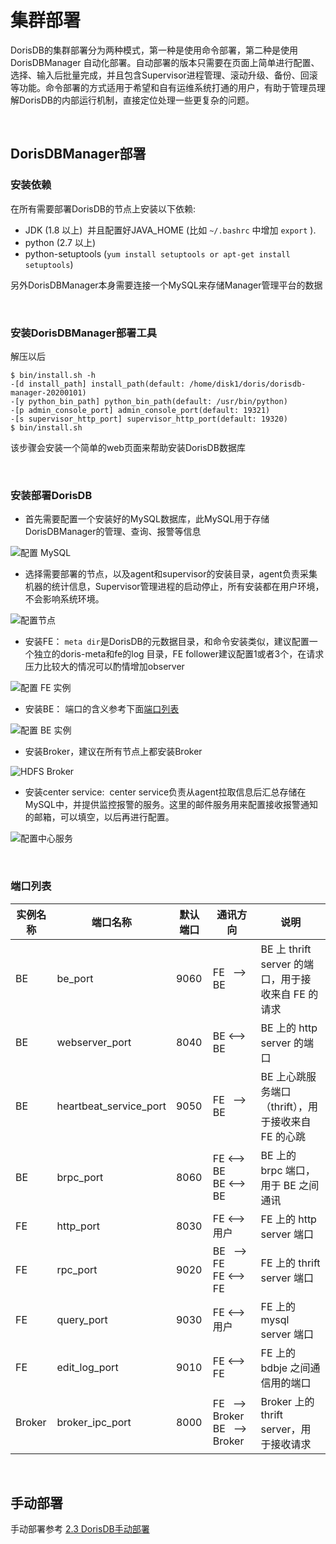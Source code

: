 # 集群部署

DorisDB的集群部署分为两种模式，第一种是使用命令部署，第二种是使用 DorisDBManager 自动化部署。自动部署的版本只需要在页面上简单进行配置、选择、输入后批量完成，并且包含Supervisor进程管理、滚动升级、备份、回滚等功能。命令部署的方式适用于希望和自有运维系统打通的用户，有助于管理员理解DorisDB的内部运行机制，直接定位处理一些更复杂的问题。

<br>

## DorisDBManager部署

### 安装依赖

在所有需要部署DorisDB的节点上安装以下依赖:

* JDK (1.8 以上)  并且配置好JAVA\_HOME (比如 `~/.bashrc` 中增加 `export` ).
* python (2.7 以上)
* python-setuptools (`yum install setuptools or apt-get install setuptools`)

另外DorisDBManager本身需要连接一个MySQL来存储Manager管理平台的数据

<br>

### 安装DorisDBManager部署工具

解压以后

~~~shell
$ bin/install.sh -h
-[d install_path] install_path(default: /home/disk1/doris/dorisdb-manager-20200101)
-[y python_bin_path] python_bin_path(default: /usr/bin/python)
-[p admin_console_port] admin_console_port(default: 19321)
-[s supervisor_http_port] supervisor_http_port(default: 19320)
$ bin/install.sh
~~~

该步骤会安装一个简单的web页面来帮助安装DorisDB数据库

<br>

### 安装部署DorisDB

* 首先需要配置一个安装好的MySQL数据库，此MySQL用于存储DorisDBManager的管理、查询、报警等信息

![配置 MySQL](../assets/8.1.1.3-1.png)

* 选择需要部署的节点，以及agent和supervisor的安装目录，agent负责采集机器的统计信息，Supervisor管理进程的启动停止，所有安装都在用户环境，不会影响系统环境。

![配置节点](../assets/8.1.1.3-2.png)

* 安装FE： `meta dir`是DorisDB的元数据目录，和命令安装类似，建议配置一个独立的doris-meta和fe的log 目录，FE follower建议配置1或者3个，在请求压力比较大的情况可以酌情增加observer

![配置 FE 实例](../assets/8.1.1.3-3.png)

* 安装BE： 端口的含义参考下面[端口列表](#端口列表)

![配置 BE 实例](../assets/8.1.1.3-4.png)

* 安装Broker，建议在所有节点上都安装Broker

![HDFS Broker](../assets/8.1.1.3-5.png)

* 安装center service:  center service负责从agent拉取信息后汇总存储在MySQL中，并提供监控报警的服务。这里的邮件服务用来配置接收报警通知的邮箱，可以填空，以后再进行配置。

![配置中心服务](../assets/8.1.1.3-6.png)

<br>

### 端口列表

|实例名称|端口名称|默认端口|通讯方向|说明|
|---|---|---|---|---|
|BE|be_port|9060|FE&nbsp;&nbsp; --> BE|BE 上 thrift server 的端口，用于接收来自 FE 的请求|
|BE|webserver_port|8040|BE <--> BE|BE 上的 http server 的端口|
|BE|heartbeat_service_port|9050|FE&nbsp;&nbsp; --> BE|BE 上心跳服务端口（thrift），用于接收来自 FE 的心跳|
|BE|brpc_port|8060|FE <--> BE<br>BE <--> BE|BE 上的 brpc 端口，用于 BE 之间通讯|
|FE|http_port|8030|FE <--> 用户|FE 上的 http server 端口|
|FE|rpc_port|9020|BE&nbsp;&nbsp; --> FE<br> FE <--> FE|FE 上的 thrift server 端口|
|FE|query_port|9030| FE <--> 用户|FE 上的 mysql server 端口|
|FE|edit_log_port|9010|FE <--> FE|FE 上的 bdbje 之间通信用的端口|
|Broker|broker_ipc_port|8000|FE&nbsp;&nbsp; --> Broker BE&nbsp;&nbsp; --> Broker|Broker 上的 thrift server，用于接收请求|

<br>

## 手动部署

手动部署参考 [2.3 DorisDB手动部署](2.快速开始.md)
